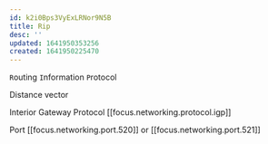 ```yaml
---
id: k2i0Bps3VyExLRNor9N5B
title: Rip
desc: ''
updated: 1641950353256
created: 1641950225470
---
```


`R`outing `I`nformation `P`rotocol

Distance vector 

Interior Gateway Protocol [[focus.networking.protocol.igp]] 

Port [[focus.networking.port.520]] or [[focus.networking.port.521]]
